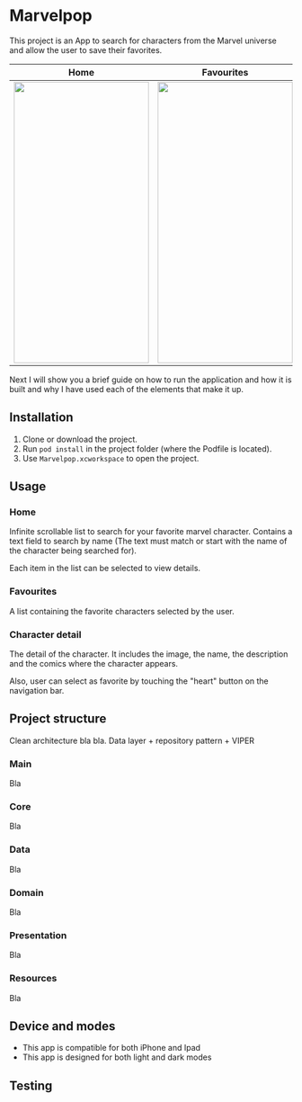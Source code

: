 # Marvelpop

This project is an App to search for characters from the Marvel universe and allow the user to save their favorites.

Home                       |        Favourites        |        Character Detail 
:-------------------------:|:-------------------------:|:-------------------------:
<img src="https://user-images.githubusercontent.com/9952638/178121572-eebfc341-4d81-41e8-b629-46cbaea2535a.png" width="240" height="500">  |  <img src="https://user-images.githubusercontent.com/9952638/178121578-d4be877a-5183-4dab-8c9e-9d3f00f96bad.png" width="240" height="500"> | <img src="https://user-images.githubusercontent.com/9952638/178121582-4ffbfa51-9df0-4293-961c-919aa3fa2f20.png" width="240" height="500">

Next I will show you a brief guide on how to run the application and how it is built and why I have used each of the elements that make it up.

## Installation

1. Clone or download the project.
2. Run `pod install` in the project folder (where the Podfile is located).
3. Use `Marvelpop.xcworkspace` to open the project. 

## Usage

### Home

Infinite scrollable list to search for your favorite marvel character. Contains a text field to search by name (The text must match or start with the name of the character being searched for).

Each item in the list can be selected to view details.

### Favourites

A list containing the favorite characters selected by the user.

### Character detail

The detail of the character. It includes the image, the name, the description and the comics where the character appears.

Also, user can select as favorite by touching the "heart" button on the navigation bar.

## Project structure

Clean architecture bla bla. Data layer + repository pattern + VIPER


### Main

Bla

### Core

Bla

### Data

Bla

### Domain

Bla

### Presentation

Bla

### Resources

Bla

## Device and modes

- This app is compatible for both iPhone and Ipad
- This app is designed for both light and dark modes

## Testing
